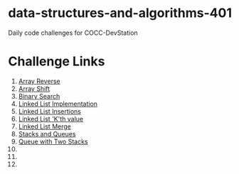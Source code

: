 # data-structures-and-algorithms-401

Daily code challenges for COCC-DevStation

# Challenge Links

1. [Array Reverse](./challenges/01-arrayReverse/ArrayReverse.js)
2. [Array Shift](./challenges/02-arrayShift/ArrayShift.js)
3. [Binary Search](./challenges/03-arrayBinarySearch/array-binary-search.js)
5. [Linked List Implementation](./Data-Structures/linkedList/linked-list.js)
6. [Linked List Insertions](./Data-Structures/linkedList/linked-list.js)
7. [Linked List 'K'th value](link)
8. [Linked List Merge](link)
10. [Stacks and Queues](link)
11. [Queue with Two Stacks](link)
12. [](link)
13. [](link)
15. [](link)

